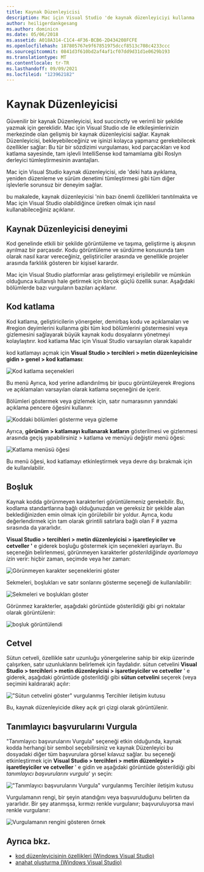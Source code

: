 ```yaml
---
title: Kaynak Düzenleyicisi
description: Mac için Visual Studio 'de kaynak düzenleyiciyi kullanma
author: heiligerdankgesang
ms.author: dominicn
ms.date: 05/06/2018
ms.assetid: A018A314-C1C4-4F36-BCB6-2D434208FCFE
ms.openlocfilehash: 187805767e9f67851975dccf8513c708c4233ccc
ms.sourcegitcommit: 0841d3f610bd2af4af1cf07dd9d31d1e0629b193
ms.translationtype: MT
ms.contentlocale: tr-TR
ms.lasthandoff: 09/09/2021
ms.locfileid: "123962182"
---
```

# <a name="source-editor"></a>Kaynak Düzenleyicisi

Güvenilir bir kaynak Düzenleyicisi, kod succinctly ve verimli bir şekilde yazmak için gereklidir. Mac için Visual Studio ıde ile etkileşimlerinizin merkezinde olan gelişmiş bir kaynak düzenleyicisi sağlar. Kaynak Düzenleyicisi, bekleyebileceğiniz ve işinizi kolayca yapmanız gerekebilecek özellikler sağlar: Bu tür bir sözdizimi vurgulaması, kod parçacıkları ve kod katlama sayesinde, tam işlevli IntelliSense kod tamamlama gibi Roslyn derleyici tümleştirmesinin avantajları.

Mac için Visual Studio kaynak düzenleyicisi, ıde 'deki hata ayıklama, yeniden düzenleme ve sürüm denetimi tümleştirmesi gibi tüm diğer işlevlerle sorunsuz bir deneyim sağlar.

bu makalede, kaynak düzenleyicisi 'nin bazı önemli özellikleri tanıtılmakta ve Mac için Visual Studio olabildiğince üretken olmak için nasıl kullanabileceğiniz açıklanır.

## <a name="the-source-editor-experience"></a>Kaynak Düzenleyicisi deneyimi

Kod genelinde etkili bir şekilde görüntüleme ve taşıma, geliştirme iş akışının ayrılmaz bir parçasıdır. Kodu görüntüleme ve sürdürme konusunda tam olarak nasıl karar vereceğiniz, geliştiriciler arasında ve genellikle projeler arasında farklılık gösteren bir kişisel karardır.

Mac için Visual Studio platformlar arası geliştirmeyi erişilebilir ve mümkün olduğunca kullanışlı hale getirmek için birçok güçlü özellik sunar. Aşağıdaki bölümlerde bazı vurguların bazıları açıklanır.

## <a name="code-folding"></a>Kod katlama

Kod katlama, geliştiricilerin yönergeler, demirbaş kodu ve açıklamaları ve #region deyimlerini kullanma gibi tüm kod bölümlerini göstermesini veya gizlemesini sağlayarak büyük kaynak kodu dosyalarını yönetmeyi kolaylaştırır. kod katlama Mac için Visual Studio varsayılan olarak kapalıdır

kod katlamayı açmak için **Visual Studio > tercihleri > metin düzenleyicisine gidin > genel > kod katlaması**:

![Kod katlama seçenekleri](media/source-editor-image1.png)

Bu menü Ayrıca, kod yerine adlandırılmış bir ipucu görüntüleyerek #regions ve açıklamaları varsayılan olarak katlama seçeneğini de içerir.

Bölümleri göstermek veya gizlemek için, satır numarasının yanındaki açıklama pencere öğesini kullanın:

![Koddaki bölümleri gösterme veya gizleme](media/source-editor-image2.png)

Ayrıca, **görünüm > katlamayı kullanarak katların** gösterilmesi ve gizlenmesi arasında geçiş yapabilirsiniz > katlama ve menüyü değiştir menü öğesi:

![Katlama menüsü öğesi](media/source-editor-image19.png)

Bu menü öğesi, kod katlamayı etkinleştirmek veya devre dışı bırakmak için de kullanılabilir.

## <a name="white-space"></a>Boşluk

Kaynak kodda görünmeyen karakterleri görüntülemeniz gerekebilir. Bu, kodlama standartlarına bağlı olduğunuzdan ve gereksiz bir şekilde alan beklediğinizden emin olmak için görülebilir bir yoldur. Ayrıca, kodu değerlendirmek için tam olarak girintili satırlara bağlı olan F # yazma sırasında da yararlıdır.

**Visual Studio > tercihleri > metin düzenleyicisi > işaretleyiciler ve cetveller '** e giderek boşluğu göstermek için seçenekleri ayarlayın. Bu seçeneğin belirlenmesi, görünmeyen karakterler _gösterildiğinde ayarlamaya izin_ verir: hiçbir zaman, seçimde veya her zaman:

![Görünmeyen karakter seçeneklerini göster](media/source-editor-image3.png)

Sekmeleri, boşlukları ve satır sonlarını gösterme seçeneği de kullanılabilir:

![Sekmeleri ve boşlukları göster](media/source-editor-image4.png)

Görünmez karakterler, aşağıdaki görüntüde gösterildiği gibi gri noktalar olarak görüntülenir:

![boşluk görüntülendi](media/source-editor-image22.png)

## <a name="ruler"></a>Cetvel

Sütun cetveli, özellikle satır uzunluğu yönergelerine sahip bir ekip üzerinde çalışırken, satır uzunluklarını belirlemek için faydalıdır. sütun cetvelini **Visual Studio > tercihleri > metin düzenleyicisi > işaretleyiciler ve cetveller** ' e giderek, aşağıdaki görüntüde gösterildiği gibi **sütun cetvelini** seçerek (veya seçimini kaldırarak) açılır:

!["Sütun cetvelini göster" vurgulanmış Tercihler iletişim kutusu](media/source-editor-image5.png)

 Bu, kaynak düzenleyicide dikey açık gri çizgi olarak görüntülenir.

## <a name="highlight-identifier-references"></a>Tanımlayıcı başvurularını Vurgula

"Tanımlayıcı başvurularını Vurgula" seçeneği etkin olduğunda, kaynak kodda herhangi bir sembol seçebilirsiniz ve kaynak Düzenleyici bu dosyadaki diğer tüm başvurulara görsel kılavuz sağlar. bu seçeneği etkinleştirmek için **Visual Studio > tercihleri > metin düzenleyici > işaretleyiciler ve cetveller** ' e gidin ve aşağıdaki görüntüde gösterildiği gibi _tanımlayıcı başvurularını vurgula_' yı seçin:

!["Tanımlayıcı başvurularını Vurgula" vurgulanmış Tercihler iletişim kutusu](media/source-editor-image6.png)

Vurgulamanın rengi, bir şeyin atandığını veya başvurulduğunu belirten da yararlıdır. Bir şey atanmışsa, kırmızı renkle vurgulanır; başvuruluyorsa mavi renkle vurgulanır:

![Vurgulamanın rengini gösteren örnek](media/source-editor-image7.png)

## <a name="see-also"></a>Ayrıca bkz.

- [kod düzenleyicisinin özellikleri (Windows Visual Studio)](/visualstudio/ide/writing-code-in-the-code-and-text-editor)
- [anahat oluşturma (Windows Visual Studio)](/visualstudio/ide/outlining)